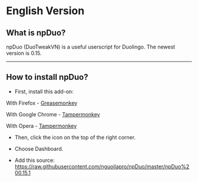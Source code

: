 # English Version

## What is npDuo?
npDuo (DuoTweakVN) is a useful userscript for Duolingo. The newest version is 0.15. 
_____________________________________
## How to install npDuo?
+ First, install this add-on:

With Firefox - [Greasemonkey](https://addons.mozilla.org/ru/firefox/addon/greasemonkey/)

With Google Chrome - [Tampermonkey](https://chrome.google.com/webstore/detail/tampermonkey/dhdgffkkebhmkfjojejmpbldmpobfkfo)

With Opera - [Tampermonkey](https://addons.opera.com/ru/extensions/details/tampermonkey-beta/)

+ Then, click the icon on the top of the right corner.

+ Choose Dashboard.

+ Add this source: https://raw.githubusercontent.com/nguoilapro/npDuo/master/npDuo%200.15.1
